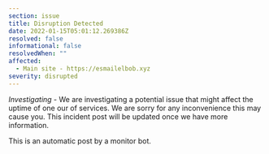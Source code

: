 ```yaml
---
section: issue
title: Disruption Detected
date: 2022-01-15T05:01:12.269386Z
resolved: false
informational: false
resolvedWhen: ""
affected:
  - Main site - https://esmailelbob.xyz
severity: disrupted
---
```

*Investigating* - We are investigating a potential issue that might affect the uptime of one our of services. We are sorry for any inconvenience this may cause you. This incident post will be updated once we have more information.

This is an automatic post by a monitor bot.
        